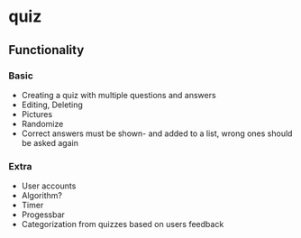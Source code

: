 # quiz
## Functionality
### Basic
- Creating a quiz with multiple questions and answers
- Editing, Deleting
- Pictures
- Randomize
- Correct answers must be shown- and added to a list, wrong ones should be asked again
### Extra
- User accounts
- Algorithm?
- Timer
- Progessbar
- Categorization from quizzes based on users feedback
